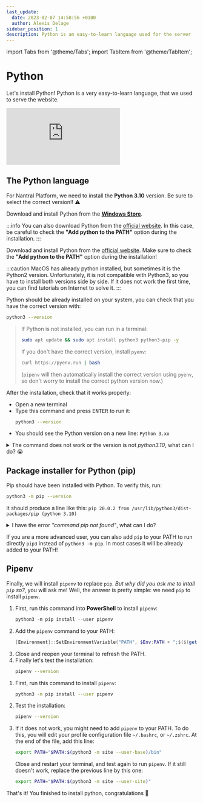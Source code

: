 ```yaml
---
last_update:
  date: 2023-02-07 14:58:56 +0100
  author: Alexis Delage
sidebar_position: 1
description: Python is an easy-to-learn language used for the server
---
```


import Tabs from '@theme/Tabs';
import TabItem from '@theme/TabItem';

# Python

Let's install Python! Python is a very easy-to-learn language, that we
used to serve the website. 

<iframe 
    class="youtube"
    src="https://www.youtube-nocookie.com/embed/x7X9w_GIm1s" 
    title="YouTube video player" 
    frameborder="0" 
    allow="accelerometer; autoplay; clipboard-write; encrypted-media; gyroscope; picture-in-picture" 
    allowfullscreen>
</iframe>

## The Python language

For Nantral Platform, we need to install the
**Python 3.10** version. Be sure to select the correct version!! ⚠️

<Tabs groupId="os">
<TabItem value="win" label="Windows">

Download and install Python from the **[Windows Store](https://apps.microsoft.com/store/search/python)**.

:::info
You can also download Python from the [official website](https://www.python.org/downloads/). In this case, be careful
to check the **"Add python to the PATH"** option during the installation.
:::

</TabItem>
<TabItem value="mac" label="MacOS">

Download and install Python from the [official website](https://www.python.org/downloads/). Make sure
to check the **"Add python to the PATH"** option during the installation!

:::caution
MacOS has already python installed, but sometimes it is the Python2 version. Unfortunately, it is not compatible with Python3,
so you have to install both versions side by side. If it does not work the first time, you can find tutorials on
Internet to solve it.
:::

</TabItem>
<TabItem value="lin" label="Linux">

Python should be already installed on your system, you can check that you have
the correct version with:
```bash
python3 --version
```

> If Python is not installed, you can run in a terminal:
> ```bash
> sudo apt update && sudo apt install python3 python3-pip -y
> ```
> 
> If you don't have the correct version, install `pyenv`:
> ```bash
> curl https://pyenv.run | bash
> ```
> (`pipenv` will then automatically install the correct version using `pyenv`,
> so don't worry to install the correct python version now.)

</TabItem>
</Tabs>

After the installation, check that it works properly:
* Open a new terminal
* Type this command and press <kbd>ENTER</kbd> to run it:
    ```bash
    python3 --version
    ```
* You should see the Python version on a new line: `Python 3.xx`

<details class="caution">
    <summary>The command does not work or the version is not <em>python3.10</em>, what can I do? 😭</summary>

Sometimes you can have multiple versions of python installed on your system: in this case, using `python` can refer to
another version of python (for instance, it refers by default to python2 if it is installed). 

To avoid this, you can precise which version you want to use by adding the version to the command: try to run 
`python` instead of `python3`, to get the correct version, or `python3.7` for example.

Also notice that on Windows, `python` is sometimes replaced by `py` only: in this case, you can precise the version
by runnning `py -3` for example.

**Once you have found the command that works for you, memorize it: in the following, we will always use `python` or 
`python3` but you might need to replace it by the command which works for you.**

If the command is still not recognized, try to close and reopen your terminal,
or try to reboot your computer to refresh the available commands.

</details>

## Package installer for Python (pip)

Pip should have been installed with Python. To verify this, run:
```bash
python3 -m pip --version
```
It should produce a line like this: `pip 20.0.2 from /usr/lib/python3/dist-packages/pip (python 3.10)`

<details>
<summary>I have the error <em>"command pip not found"</em>, what can I do?</summary>

First, pip is maybe not installed on your system. To install it, run
```bash
python3 -m ensurepip --upgrade
```
or on Linux:
```
sudo apt-get install python3-pip
```

:::note
Don't forget to replace `python` by `python3` or `py` if needed, as we have seen previsouly.
:::

</details>

If you are a more advanced user, you can also add `pip` to your PATH to run
directly `pip3` instead of `python3 -m pip`. In most cases it will be already
added to your PATH!

## Pipenv

Finally, we will install `pipenv` to replace `pip`. *But why did you ask me to
intall `pip` so?*, you will ask me! Well, the answer is pretty simple: we need
`pip` to install `pipenv`.

<Tabs groupId="os">
<TabItem value="win" label="Windows">

1. First, run this command into **PowerShell** to install `pipenv`:
    ```powershell
    python3 -m pip install --user pipenv
    ```
2. Add the `pipenv` command to your PATH:
    ```powershell
    [Environment]::SetEnvironmentVariable("PATH", $Env:PATH + ";$($(get-item $(python -m site --user-site)).parent.FullName)\Scripts", [EnvironmentVariableTarget]::User)
    ```
4. Close and reopen your terminal to refresh the PATH.
5. Finally let's test the installation:
    ```bash
    pipenv --version
    ```

</TabItem>
<TabItem value="mac-lin" label="MacOS/Linux">

1. First, run this command to install `pipenv`:
    ```bash
    python3 -m pip install --user pipenv
    ```
2. Test the installation:
    ```bash
    pipenv --version
    ````
3. If it does not work, you might need to add `pipenv` to your PATH. To do this,
    you will edit your profile configuration file `~/.bashrc`, or `~/.zshrc`.
    At the end of the file, add this line:
    ```bash
    export PATH="$PATH:$(python3 -m site --user-base)/bin"
    ```
    Close and restart your terminal, and test again to run `pipenv`.
    If it still doesn't work, replace the previous line by this one:
    ```bash
    export PATH="$PATH:$(python3 -m site --user-site)"
    ```

</TabItem>
</Tabs>

That's it! You finished to install python, congratulations 🥳
